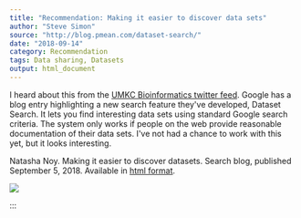 ```yaml
---
title: "Recommendation: Making it easier to discover data sets"
author: "Steve Simon"
source: "http://blog.pmean.com/dataset-search/"
date: "2018-09-14"
category: Recommendation
tags: Data sharing, Datasets
output: html_document
---
```


I heard about this from the [UMKC Bioinformatics twitter
feed](https://twitter.com/umkcbiomed?lang=en). Google has a blog entry
highlighting a new search feature they've developed, Dataset Search. It
lets you find interesting data sets using standard Google search
criteria. The system only works if people on the web provide reasonable
documentation of their data sets. I've not had a chance to work with
this yet, but it looks interesting.

<!---More--->

Natasha Noy. Making it easier to discover datasets. Search blog,
published September 5, 2018. Available in [html
format](https://www.blog.google/products/search/making-it-easier-discover-datasets/amp/).

![](../../images/dataset-search01.png)


:::

